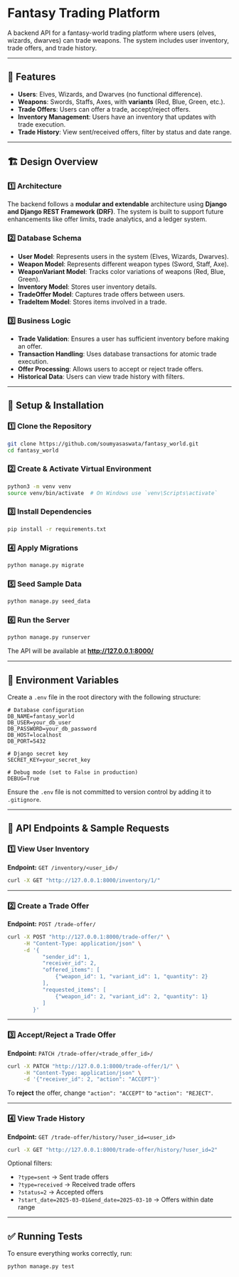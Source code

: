 # Fantasy Trading Platform

A backend API for a fantasy-world trading platform where users (elves, wizards, dwarves) can trade weapons. The system includes user inventory, trade offers, and trade history.

---
## 📌 Features
- **Users**: Elves, Wizards, and Dwarves (no functional difference).
- **Weapons**: Swords, Staffs, Axes, with **variants** (Red, Blue, Green, etc.).
- **Trade Offers**: Users can offer a trade, accept/reject offers.
- **Inventory Management**: Users have an inventory that updates with trade execution.
- **Trade History**: View sent/received offers, filter by status and date range.

---
## 🏗️ Design Overview

### **1️⃣ Architecture**
The backend follows a **modular and extendable** architecture using **Django and Django REST Framework (DRF)**. The system is built to support future enhancements like offer limits, trade analytics, and a ledger system.

### **2️⃣ Database Schema**
- **User Model**: Represents users in the system (Elves, Wizards, Dwarves).
- **Weapon Model**: Represents different weapon types (Sword, Staff, Axe).
- **WeaponVariant Model**: Tracks color variations of weapons (Red, Blue, Green).
- **Inventory Model**: Stores user inventory details.
- **TradeOffer Model**: Captures trade offers between users.
- **TradeItem Model**: Stores items involved in a trade.

### **3️⃣ Business Logic**
- **Trade Validation**: Ensures a user has sufficient inventory before making an offer.
- **Transaction Handling**: Uses database transactions for atomic trade execution.
- **Offer Processing**: Allows users to accept or reject trade offers.
- **Historical Data**: Users can view trade history with filters.

---
## 🚀 Setup & Installation

### 1️⃣ **Clone the Repository**
```sh
git clone https://github.com/soumyasaswata/fantasy_world.git
cd fantasy_world
```

### 2️⃣ **Create & Activate Virtual Environment**
```sh
python3 -m venv venv
source venv/bin/activate  # On Windows use `venv\Scripts\activate`
```

### 3️⃣ **Install Dependencies**
```sh
pip install -r requirements.txt
```

### 4️⃣ **Apply Migrations**
```sh
python manage.py migrate
```

### 5️⃣ **Seed Sample Data**
```sh
python manage.py seed_data
```

### 6️⃣ **Run the Server**
```sh
python manage.py runserver
```

The API will be available at **http://127.0.0.1:8000/**

---
## 🔑 Environment Variables

Create a `.env` file in the root directory with the following structure:

```
# Database configuration
DB_NAME=fantasy_world
DB_USER=your_db_user
DB_PASSWORD=your_db_password
DB_HOST=localhost
DB_PORT=5432

# Django secret key
SECRET_KEY=your_secret_key

# Debug mode (set to False in production)
DEBUG=True
```

Ensure the `.env` file is not committed to version control by adding it to `.gitignore`.

---
## 📡 API Endpoints & Sample Requests

### **1️⃣ View User Inventory**
**Endpoint:** `GET /inventory/<user_id>/`
```sh
curl -X GET "http://127.0.0.1:8000/inventory/1/"
```

---
### **2️⃣ Create a Trade Offer**
**Endpoint:** `POST /trade-offer/`
```sh
curl -X POST "http://127.0.0.1:8000/trade-offer/" \
     -H "Content-Type: application/json" \
     -d '{
           "sender_id": 1,
           "receiver_id": 2,
           "offered_items": [
               {"weapon_id": 1, "variant_id": 1, "quantity": 2}
           ],
           "requested_items": [
               {"weapon_id": 2, "variant_id": 2, "quantity": 1}
           ]
        }'
```

---
### **3️⃣ Accept/Reject a Trade Offer**
**Endpoint:** `PATCH /trade-offer/<trade_offer_id>/`
```sh
curl -X PATCH "http://127.0.0.1:8000/trade-offer/1/" \
     -H "Content-Type: application/json" \
     -d '{"receiver_id": 2, "action": "ACCEPT"}'
```
To **reject** the offer, change `"action": "ACCEPT"` to `"action": "REJECT"`.

---
### **4️⃣ View Trade History**
**Endpoint:** `GET /trade-offer/history/?user_id=<user_id>`
```sh
curl -X GET "http://127.0.0.1:8000/trade-offer/history/?user_id=2"
```

Optional filters:
- `?type=sent` → Sent trade offers
- `?type=received` → Received trade offers
- `?status=2` → Accepted offers
- `?start_date=2025-03-01&end_date=2025-03-10` → Offers within date range

---
## ✅ Running Tests
To ensure everything works correctly, run:
```sh
python manage.py test
```
